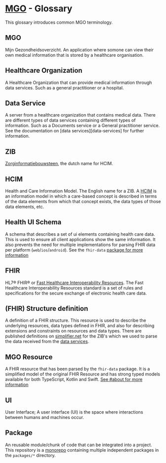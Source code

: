 # [MGO] - Glossary

This glossary introduces common MGO terminology.

## MGO

Mijn Gezondheidsoverzicht. An application where somone can view their own medical information that is stored by a healthcare organisation.

## Healthcare Organization

A Healthcare Organization that can provide medical information through data services. Such as a general practitioner or a hospital.

## Data Service

A server from a healthcare organization that contains medical data. There are different types of data services containing different types of information. Such as a Documents service or a General practitioner service. See the documentation on [data services][data-services] for further information.

## ZIB

[Zorginformatiebouwsteen][ZIB], the dutch name for HCIM.

## HCIM

Health and Care Information Model. The English name for a ZIB. A [HCIM] is an information model in which a care-based concept is described in terms of the data elements from which that concept exists, the data types of those data elements, etc.

## Health UI Schema

A schema that describes a set of ui elements containing health care data. This is used to ensure all client applications show the same information. It also prevents the need for multiple implementations for parsing FHIR data per platform (`web`/`ios`/`android`). See the `fhir-data` [package for more information][fhir-data]

## FHIR

HL7® FHIR® or [Fast Healthcare Interoperability Resources][FHIR]. The Fast Healthcare Interoperability Resources standard is a set of rules and specifications for the secure exchange of electronic health care data.

## (FHIR) Structure definition

A definition of a FHIR structure. This resource is used to describe the underlying resources, data types defined in FHIR, and also for describing extensions and constraints on resources and data types.
There are published definitions on [simplifier.net] for the ZIB's which we used to parse the data received from the [data services](#data-service).

## MGO Resource

A FHIR resource that has been parsed by the `fhir-data` package. It is a simplified model of the original FHIR Resource and has strong typed models available for both TypeScript, Kotlin and Swift. [See #about for more information][about-zibs]

## UI

User Interface; A user interface (UI) is the space where interactions between humans and machines occur.

## Package

An reusable module/chunk of code that can be integrated into a project. This repository is a [monorepo] containing multiple independent packages in the `packages/*` directory.

[MGO]: ../README.md
[FHIR]: https://fhir.org/
[ZIB]: https://zibs.nl/
[HCIM]: https://zibs.nl/wiki/HCIM_Mainpage
[monorepo]: https://en.wikipedia.org/wiki/Monorepo
[about-zibs]: ./about.md#hcim--zibs
[simplifier.net]: https://simplifier.net/
[fhir-data]: ../packages/fhir-data/README.md
